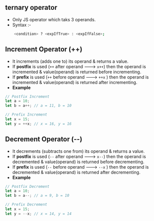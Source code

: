## ternary operator

- Only JS operator which taks 3 operands.
- Syntax :-

```bash
    <condition> ? <expIfTrue> : <expIfFalse>;
```

## Increment Operator (++)

- It increments (adds one to) its operand & returns a value.
- If **postfix** is used (`++` after operand ---> `x++`) then the operand is incremented & value(operand) is returned before incrementing.
- If **prefix** is used (`++` before operand ---> `++x` ) then the operand is incremented & value(operand) is returned after incrementing.
- **Example**

```js
// Postfix Increment
let a = 10;
let b = a++; // a = 11, b = 10

// Prefix Increment
let x = 15;
let y = ++x; // x = 16, y = 16
```

## Decrement Operator (--)

- It decrements (subtracts one from) its operand & returns a value.
- If **postfix** is used (`--` after operand ---> `x--`) then the operand is decremented & value(operand) is returned before decrementing.
- If **prefix** is used (`--` before operand ---> `--x` ) then the operand is decremented & value(operand) is returned after decrementing.
- **Example**

```js
// Postfix Decrement
let a = 10;
let b = a--; // a = 9, b = 10

// Prefix Decrement
let x = 15;
let y = --x; // x = 14, y = 14
```
